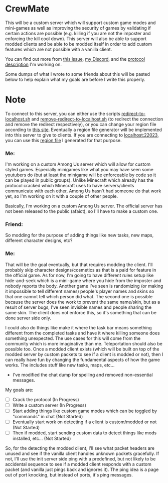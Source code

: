 # CrewMate

This will be a custom server which will support custom game modes and mini-games as well as improving the security of games by validating if certain actions are possible (e.g. killing if you are not the imposter and enforcing the kill cool down). This server will also be able to support modded clients and be able to be modded itself in order to add custom features which are not possible with a vanilla client.

You can find out more from [this issue][nickcis-issue], [my Discord][discord], and the [protocol description][wiki] I'm working on.

Some dumps of what I wrote to some friends about this will be pasted below to help explain what my goals are before I write this properly.

# Note

To connect to this server, you can either use the scripts [redirect-to-localhost.sh][redirect-file] and [remove-redirect-to-localhost.sh][remove-redirect-file] (to redirect the connection and remove the redirect respectively), or you can change your region file according to [this site][regionFileGenerator]. Eventually a region file generator will be implemented into this server to give to clients. If you are connecting to [localhost:22023][localhost], you can use this [region file][regionFile] I generated for that purpose.

### Me:

I'm working on a custom Among Us server which will allow for custom styled games. Especially minigames like what you may have seen some youtubers do (but at least the minigame will be enforceable by code so it can be played in public groups).
Unlike Minecraft which already has the protocol cracked which Minecraft uses to have servers/clients communicate with each other, Among Us hasn't had someone do that work yet, so I'm working on it with a couple of other people.

Basically, I'm working on a custom Among Us server. The official server has not been released to the public (afaict), so I'll have to make a custom one.

### Friend:

So modding for the purpose of adding things like new tasks, new maps, different character designs, etc?

### Me:

That will be the goal eventually, but that requires modding the client. I'll probably skip character designs/cosmetics as that is a paid for feature in the official game. As for now, I'm going to have different rules setup like hide-and-seek which is a mini-game where you hide from the imposter and nobody reports the body. Another game I've seen is randomizing (or making it impossible to tell different names) people's player names and skins so that one cannot tell which person did what.
The second one is possible because the server does the work to prevent the same name/skin, but as a result of server bugs, I've seen invisible names and people sharing the same skin. The client does not enforce this, so it's something that can be done server side only.

I could also do things like make it where the task bar means something different from the completed tasks and have it where killing someone does something unexpected. The use cases for this will come from the community which is more imaginative than me.
Teleportation should also be possible too.
Once a modded client exists (which will be built on top of the modded server by custom packets to see if a client is modded or not), then I can really have fun by changing the fundamental aspects of how the game works. The includes stuff like new tasks, maps, etc...

* I've modified the chat dump for spelling and removed non-essential messages.

My goals are:
* [ ] Crack the protocol (In Progress)
* [ ] Write a custom server (In Progress)
* [ ] Start adding things like custom game modes which can be toggled by "commands" in chat (Not Started)
* [ ] Eventually start work on detecting if a client is custom/modded or not (Not Started)
* [ ] Then if modded, start sending custom data to detect things like mods installed, etc... (Not Started)

So, for the detecting the modded client, I'll see what packet headers are unused and see if the vanilla client handles unknown packets gracefully. If not, I'll use the init server side ping with a predefined, but not likely to be accidental sequence to see if a modded client responds with a custom packet (and vanilla just pings back and ignores it). The ping idea is a page out of port knocking, but instead of ports, it's ping messages.

[nickcis-issue]: https://github.com/NickCis/among-us-proxy/issues/4
[discord]: https://discord.com/invite/DFUaVMx
[wiki]: https://github.com/alexis-evelyn/Among-Us-Protocol/wiki
[regionFileGenerator]: https://aeonlucid.com/Impostor/
[localhost]: udp://127.0.0.1:22023/
[redirect-file]: redirect-to-localhost.sh
[remove-redirect-file]: remove-redirect-to-localhost.sh
[regionFile]: regionInfo.dat